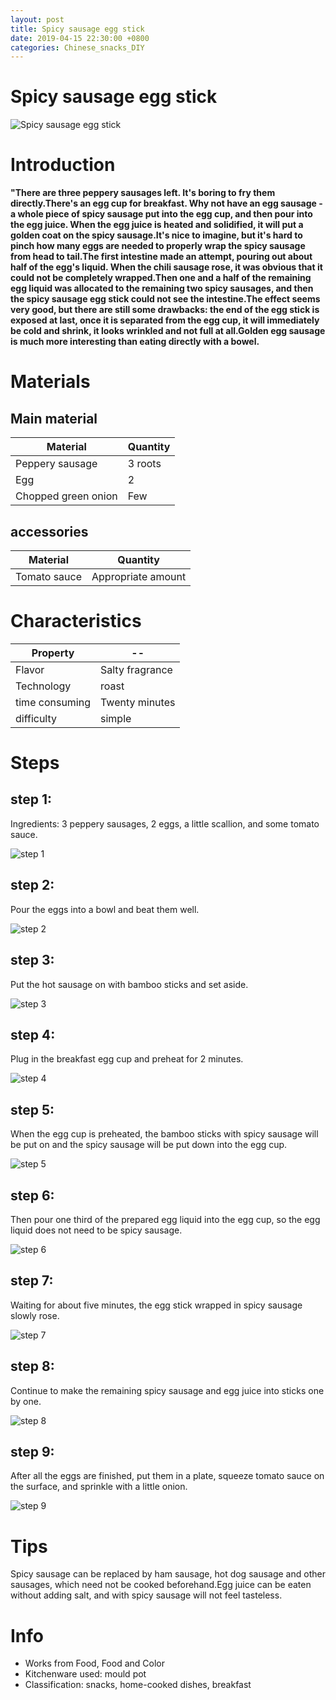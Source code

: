 ```yaml
---
layout: post
title: Spicy sausage egg stick
date: 2019-04-15 22:30:00 +0800
categories: Chinese_snacks_DIY
---
```


# Spicy sausage egg stick

![Spicy sausage egg stick]({{site.baseurl}}/img/446643/446643.jpg)

# Introduction

**"There are three peppery sausages left. It's boring to fry them directly.There's an egg cup for breakfast. Why not have an egg sausage - a whole piece of spicy sausage put into the egg cup, and then pour into the egg juice. When the egg juice is heated and solidified, it will put a golden coat on the spicy sausage.It's nice to imagine, but it's hard to pinch how many eggs are needed to properly wrap the spicy sausage from head to tail.The first intestine made an attempt, pouring out about half of the egg's liquid. When the chili sausage rose, it was obvious that it could not be completely wrapped.Then one and a half of the remaining egg liquid was allocated to the remaining two spicy sausages, and then the spicy sausage egg stick could not see the intestine.The effect seems very good, but there are still some drawbacks: the end of the egg stick is exposed at last, once it is separated from the egg cup, it will immediately be cold and shrink, it looks wrinkled and not full at all.Golden egg sausage is much more interesting than eating directly with a bowel.**

# Materials


## Main material

Material|Quantity
--|--
Peppery sausage|3 roots
Egg|2
Chopped green onion|Few

## accessories

Material|Quantity
--|--
Tomato sauce|Appropriate amount

# Characteristics

Property|--
--|--
Flavor|Salty fragrance
Technology|roast
time consuming|Twenty minutes
difficulty|simple

# Steps

## step 1:

Ingredients: 3 peppery sausages, 2 eggs, a little scallion, and some tomato sauce.

![step 1]({{site.baseurl}}/img/446643/1.jpg)

## step 2:

Pour the eggs into a bowl and beat them well.

![step 2]({{site.baseurl}}/img/446643/2.jpg)

## step 3:

Put the hot sausage on with bamboo sticks and set aside.

![step 3]({{site.baseurl}}/img/446643/3.jpg)

## step 4:

Plug in the breakfast egg cup and preheat for 2 minutes.

![step 4]({{site.baseurl}}/img/446643/4.jpg)

## step 5:

When the egg cup is preheated, the bamboo sticks with spicy sausage will be put on and the spicy sausage will be put down into the egg cup.

![step 5]({{site.baseurl}}/img/446643/5.jpg)

## step 6:

Then pour one third of the prepared egg liquid into the egg cup, so the egg liquid does not need to be spicy sausage.

![step 6]({{site.baseurl}}/img/446643/6.jpg)

## step 7:

Waiting for about five minutes, the egg stick wrapped in spicy sausage slowly rose.

![step 7]({{site.baseurl}}/img/446643/7.jpg)

## step 8:

Continue to make the remaining spicy sausage and egg juice into sticks one by one.

![step 8]({{site.baseurl}}/img/446643/8.jpg)

## step 9:

After all the eggs are finished, put them in a plate, squeeze tomato sauce on the surface, and sprinkle with a little onion.

![step 9]({{site.baseurl}}/img/446643/9.jpg)

# Tips

Spicy sausage can be replaced by ham sausage, hot dog sausage and other sausages, which need not be cooked beforehand.Egg juice can be eaten without adding salt, and with spicy sausage will not feel tasteless.

# Info

- Works from Food, Food and Color
- Kitchenware used: mould pot
- Classification: snacks, home-cooked dishes, breakfast